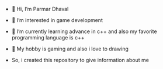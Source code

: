 - 👋 Hi, I’m Parmar Dhaval
- 👀 I’m interested in game development
- 🌱 I’m currently learning advance in c++ and also my favorite programming language is c++
- 🎨 My hobby is gaming and also i love to drawing

- So, i created this repository to give information about me
